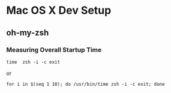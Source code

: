 # Mac OS X Dev Setup


## oh-my-zsh

### Measuring Overall Startup Time

````
time  zsh -i -c exit
````
or 

`````
for i in $(seq 1 10); do /usr/bin/time zsh -i -c exit; done
`````
